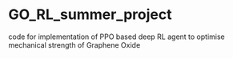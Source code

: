 # GO_RL_summer_project
code for implementation of PPO based deep RL agent to optimise mechanical strength of Graphene Oxide
